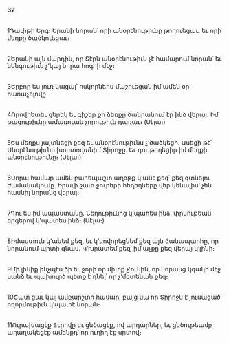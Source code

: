 **32**

\
1Դաւիթի Երգ։ Երանի նորան՝ որի անօրէնութիւնը թողուեցաւ, եւ որի մեղքը ծածկուեցաւ։

\
2Երանի այն մարդին, որ Տէրն անօրէնութիւն չէ համարում նորան՝ եւ նենգութիւն չ’կայ նորա հոգիի մէջ։

\
3Երբոր ես լուռ կացայ՝ ոսկորներս մաշուեցան իմ ամեն օր հառաչելովը։

\
4Որովհետեւ ցերեկ եւ գիշեր քո ձեռքը ծանրանում էր ինձ վերայ. Իմ թացութիւնը ամառուան չորութիւն դառաւ։ (Սէլա։)

\
5Ես մեղքս յայտնեցի քեզ եւ անօրէնութիւնս չ’ծածկեցի. Ասեցի թէ՝ Անօրէնութիւնս խոստովանիմ Տիրոջը. Եւ դու թողեցիր իմ մեղքի անօրէնութիւնը։ (Սէլա։)

\
6Սորա համար ամեն բարեպաշտ աղօթք կ’անէ քեզ՝ քեզ գտնելու ժամանակումը. Իրաւի շատ ջուրերի հեղեղները վեր կենալիս՝ չեն հասնիլ նորանց վերայ։

\
7Դու ես իմ ապաստանը. Նեղութիւնից կ’պահես ինձ. փրկութեան երգերով կ’պատես ինձ։ (Սէլա։)

\
8Իմաստուն կ’անեմ քեզ, եւ կ’սովորեցնեմ քեզ այն ճանապարհը, որ նորանում պիտի գնաս. Կ’խրատեմ քեզ՝ իմ աչքը քեզ վերայ կ’լինի։

\
9Մի լինիք ինչպէս ձի եւ ջորի որ միտք չ’ունին, որ նորանց կզակի մէջ սանձ եւ պախուրձ պէտք է դնել՝ որ չ’մօտենան քեզ։

\
10Շատ ցաւ կայ ամբարշտի համար, բայց նա որ Տիրոջն է յուսացած՝ ողորմութիւն կ’պատէ նորան։

\
11Ուրախացէք Տէրովը եւ ցնծացէք, ով արդարներ, եւ ցնծութեամբ աղաղակեցէք ամենքդ՝ որ ուղիղ էք սրտով։
